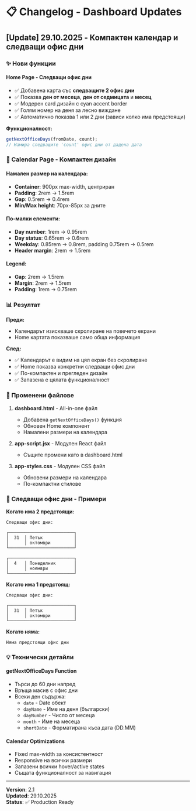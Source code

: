 # 📋 Changelog - Dashboard Updates

## [Update] 29.10.2025 - Компактен календар и следващи офис дни

### ✨ Нови функции

#### Home Page - Следващи офис дни

- ✅ Добавена карта със **следващите 2 офис дни**
- ✅ Показва **ден от месеца**, **ден от седмицата** и **месец**
- ✅ Модерен card дизайн с cyan accent border
- ✅ Голям номер на деня за лесно виждане
- ✅ Автоматично показва 1 или 2 дни (зависи колко има предстоящи)

**Функционалност:**

```javascript
getNextOfficeDays(fromDate, count);
// Намира следващите 'count' офис дни от дадена дата
```

### 🎨 Calendar Page - Компактен дизайн

#### Намален размер на календара:

- **Container**: 900px max-width, центриран
- **Padding**: 2rem → 1.5rem
- **Gap**: 0.5rem → 0.4rem
- **Min/Max height**: 70px-85px за дните

#### По-малки елементи:

- **Day number**: 1rem → 0.95rem
- **Day status**: 0.65rem → 0.6rem
- **Weekday**: 0.85rem → 0.8rem, padding 0.75rem → 0.5rem
- **Header margin**: 2rem → 1.5rem

#### Legend:

- **Gap**: 2rem → 1.5rem
- **Margin**: 2rem → 1.5rem
- **Padding**: 1rem → 0.75rem

### 📊 Резултат

**Преди:**

- Календарът изискваше скролиране на повечето екрани
- Home картата показваше само обща информация

**След:**

- ✅ Календарът е видим на цял екран без скролиране
- ✅ Home показва конкретни следващи офис дни
- ✅ По-компактен и прегледен дизайн
- ✅ Запазена е цялата функционалност

### 📁 Променени файлове

1. **dashboard.html** - All-in-one файл

   - Добавена `getNextOfficeDays()` функция
   - Обновен Home компонент
   - Намалени размери на календара

2. **app-script.jsx** - Модулен React файл
   - Същите промени като в dashboard.html
3. **app-styles.css** - Модулен CSS файл
   - Обновени размери на календара
   - По-компактни стилове

### 🎯 Следващи офис дни - Примери

**Когато има 2 предстоящи:**

```
Следващи офис дни:

┌─────────────────────────┐
│  31  │ Петък            │
│      │ октомври         │
└─────────────────────────┘

┌─────────────────────────┐
│  4   │ Понеделник       │
│      │ ноември          │
└─────────────────────────┘
```

**Когато има 1 предстоящ:**

```
Следващи офис дни:

┌─────────────────────────┐
│  31  │ Петък            │
│      │ октомври         │
└─────────────────────────┘
```

**Когато няма:**

```
Няма предстоящи офис дни
```

### 💡 Технически детайли

#### getNextOfficeDays Function

- Търси до 60 дни напред
- Връща масив с офис дни
- Всеки ден съдържа:
  - `date` - Date обект
  - `dayName` - Име на деня (български)
  - `dayNumber` - Число от месеца
  - `month` - Име на месеца
  - `shortDate` - Форматирана къса дата (DD.MM)

#### Calendar Optimizations

- Fixed max-width за консистентност
- Responsive на всички размери
- Запазени всички hover/active states
- Същата функционалност за навигация

---

**Version**: 2.1  
**Updated**: 29.10.2025  
**Status**: ✅ Production Ready

